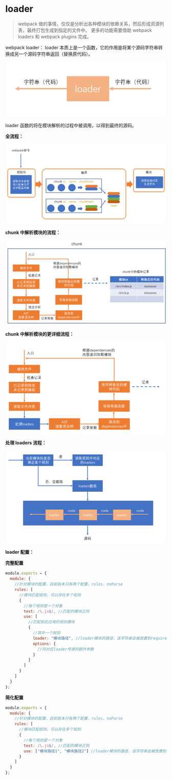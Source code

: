# loader

> webpack 做的事情，仅仅是分析出各种模块的依赖关系，然后形成资源列表，最终打包生成到指定的文件中。
> 更多的功能需要借助 webpack loaders 和 webpack plugins 完成。

webpack loader： loader 本质上是一个函数，它的作用是将某个源码字符串转换成另一个源码字符串返回（替换原代码）。

![](assets/2020-01-13-10-39-24.png)

loader 函数的将在模块解析的过程中被调用，以得到最终的源码。

**全流程：**

![](assets/2020-01-13-09-28-52.png)

**chunk 中解析模块的流程：**

![](assets/2020-01-13-09-29-08.png)

**chunk 中解析模块的更详细流程：**

![](assets/2020-01-13-09-35-44.png)

**处理 loaders 流程：**

![](assets/2020-01-13-10-29-54.png)

**loader 配置：**

**完整配置**

```js
module.exports = {
  module: {
    //针对模块的配置，目前版本只有两个配置，rules、noParse
    rules: [
      //模块匹配规则，可以存在多个规则
      {
        //每个规则是一个对象
        test: /\.js$/, //匹配的模块正则
        use: [
          //匹配到后应用的规则模块
          {
            //其中一个规则
            loader: "模块路径", //loader模块的路径，该字符串会被放置到require中
            options: {
              //向对应loader传递的额外参数
            }
          }
        ]
      }
    ]
  }
};
```

**简化配置**

```js
module.exports = {
  module: {
    //针对模块的配置，目前版本只有两个配置，rules、noParse
    rules: [
      //模块匹配规则，可以存在多个规则
      {
        //每个规则是一个对象
        test: /\.js$/, //匹配的模块正则
        use: ["模块路径1", "模块路径2"] //loader模块的路径，该字符串会被放置到require中
      }
    ]
  }
};
```
